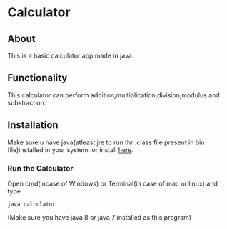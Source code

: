 # Calculator
## About
This is a basic calculator app made in java.
## Functionality
This calculator can perform addition,multiplication,division,modulus and substraction.
## Installation
Make sure u have java(atleast jre to run thr .class file present in bin file)installed in your system.
or install [here](http://www.oracle.com/technetwork/java/javase/downloads/jdk8-downloads-2133151.html).
### Run the Calculator
Open cmd(incase of Windows) or Terminal(in case of mac or linux) and type
```
java calculator
```
(Make sure you have java 8 or java 7 installed as this program)

